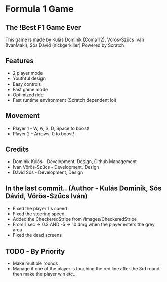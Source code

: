 # Formula 1 Game
## The !Best F1 Game Ever

This game is made by Kulás Dominik (Coma112), Vörös-Szűcs Iván (IvanMaki), Sós Dávid (nickgerkiller)
Powered by Scratch

## Features

- 2 player mode
- Youthful design
- Easy controls
- Fast game mode
- Optimized ride
- Fast runtime environment (Scratch dependent lol)

## Movement

- Player 1 - W, A, S, D, Space to boost!
- Player 2 - Arrows, 0 to boost!

## Credits

- Dominik Kulás - Development, Design, Github Management
- Iván Vörös-Szűcs - Development, Design
- Dávid Sós - Development, Design

## In the last commit.. (Author - Kulás Dominik, Sós Dávid, Vörös-Szűcs Iván)
- Fixed the player 1's speed
- Fixed the steering speed
- Added the CheckeredStripe from /Images/CheckeredStripe
- From 1 sec -> 0.3 AND -5 -> 10 dmg when the player enters the grey area
- Fixed the dead screens

## TODO - By Priority

- Make multiple rounds
- Manage if one of the player is touching the red line after the 3rd round then make the player win etc...
